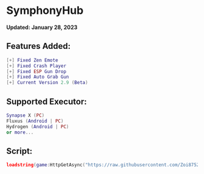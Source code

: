# SymphonyHub

**Updated: January 28, 2023**

## Features Added:
```lua
[+] Fixed Zen Emote
[+] Fixed Crash Player
[+] Fixed ESP Gun Drop
[+] Fixed Auto Grab Gun
[+] Current Version 2.9 (Beta)
```

## Supported Executor:
```lua
Synapse X (PC)
Fluxus (Android | PC)
Hydrogen (Android | PC)
or more...
```

## Script:

```lua
loadstring(game:HttpGetAsync("https://raw.githubusercontent.com/Zoi8752/SymphonyHub/main/Script"))()
```